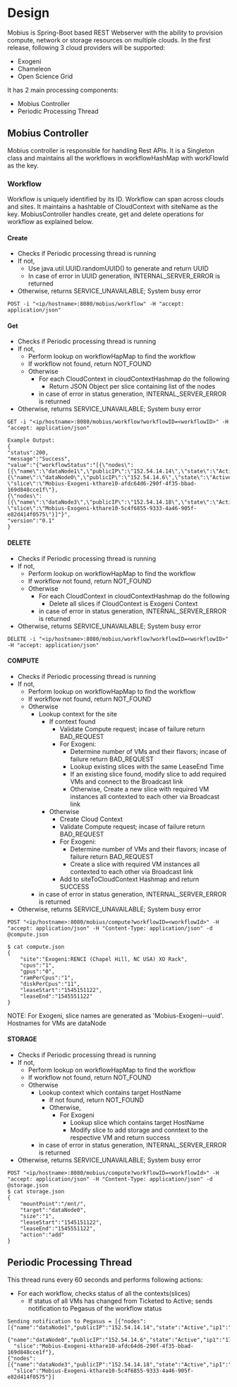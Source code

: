 # Design

Mobius is Spring-Boot based REST Webserver with the ability to provision compute, network or storage resources on multiple clouds. In the first release, following 3 cloud providers will be supported:
- Exogeni
- Chameleon
- Open Science Grid

It has 2 main processing components:
- Mobius Controller
- Periodic Processing Thread

## Mobius Controller
Mobius controller is responsible for handling Rest APIs. It is a Singleton class and maintains all the workflows in workflowHashMap with workFlowId as the key.
### Workflow
Workflow is uniquely identified by its ID. Workflow can span across clouds and sites. It maintains a hashtable of CloudContext with siteName as the key. MobiusController handles create, get and delete operations for workflow as explained below. 
#### Create
- Checks if Periodic processing thread is running
- If not, 
  - Use java.util.UUID.randomUUID() to generate and return UUID
  - In case of error in UUID generation, INTERNAL_SERVER_ERROR is returned
- Otherwise, returns SERVICE_UNAVAILABLE; System busy error
```
POST -i "<ip/hostname>:8080/mobius/workflow" -H "accept: application/json"
```
#### Get
- Checks if Periodic processing thread is running
- If not,
  - Perform lookup on workflowHapMap to find the workflow 
  - If workflow not found, return NOT_FOUND
  - Otherwise 
    - For each CloudContext in cloudContextHashmap do the following
      - Return JSON Object per slice containing list of the nodes
    - in case of error in status generation, INTERNAL_SERVER_ERROR is returned
- Otherwise, returns SERVICE_UNAVAILABLE; System busy error
```
GET -i "<ip/hostname>:8080/mobius/workflow?workflowID=<workflowID>" -H "accept: application/json"

Example Output:
{
"status":200,
"message":"Success",
"value":"{"workflowStatus":"[{\"nodes\":[{\"name\":\"dataNode1\",\"publicIP\":\"152.54.14.14\",\"state\":\"Active\",\"ip1\":\"172.16.0.2\"},
{\"name\":\"dataNode0\",\"publicIP\":\"152.54.14.6\",\"state\":\"Active\",\"ip1\":\"172.16.0.1\"}],
\"slice\":\"Mobius-Exogeni-kthare10-afdc64d6-290f-4f35-bbad-169d848cce1f\"},
{\"nodes\":[{\"name\":\"dataNode3\",\"publicIP\":\"152.54.14.18\",\"state\":\"Active\",\"ip1\":\"172.16.0.1\"}],
\"slice\":\"Mobius-Exogeni-kthare10-5c4f6855-9333-4a46-905f-e82d414f0575\"}]"}",
"version":"0.1"
}
```
#### DELETE
- Checks if Periodic processing thread is running
- If not, 
  - Perform lookup on workflowHapMap to find the workflow 
  - If workflow not found, return NOT_FOUND
  - Otherwise
    - For each CloudContext in cloudContextHashmap do the following
      - Delete all slices if CloudContext is Exogeni Context
    - in case of error in status generation, INTERNAL_SERVER_ERROR is returned
- Otherwise, returns SERVICE_UNAVAILABLE; System busy error
```
DELETE -i "<ip/hostname>:8080/mobius/workflow?workflowID=<workflowID>" -H "accept: application/json"
```
#### COMPUTE
- Checks if Periodic processing thread is running
- If not, 
  - Perform lookup on workflowHapMap to find the workflow 
  - If workflow not found, return NOT_FOUND
  - Otherwise
    - Lookup context for the site
      - If context found
        - Validate Compute request; incase of failure return BAD_REQUEST
        - For Exogeni:
          - Determine number of VMs and their flavors; incase of failure return BAD_REQUEST
          - Lookup existing slices with the same LeaseEnd Time
          - If an existing slice found, modify slice to add required VMs and connect to the Broadcast link
          - Otherwise, Create a new slice with required VM instances all contexted to each other via Broadcast link 
      - Otherwise
        - Create Cloud Context
        - Validate Compute request; incase of failure return BAD_REQUEST
        - For Exogeni:
          - Determine number of VMs and their flavors; incase of failure return BAD_REQUEST
          - Create a slice with required VM instances all contexted to each other via Broadcast link 
        - Add to siteToCloudContext Hashmap and return SUCCESS
    - in case of error in status generation, INTERNAL_SERVER_ERROR is returned
- Otherwise, returns SERVICE_UNAVAILABLE; System busy error
```
POST "<ip/hostname>:8080/mobius/compute?workflowID=<workflowId>" -H "accept: application/json" -H "Content-Type: application/json" -d @compute.json 

$ cat compute.json
{
    "site":"Exogeni:RENCI (Chapel Hill, NC USA) XO Rack",
    "cpus":"1",
    "gpus":"0",
    "ramPerCpus":"1",
    "diskPerCpus":"11",
    "leaseStart":"1545151122",
    "leaseEnd":"1545551122"
}
```
NOTE: For Exogeni, slice names are generated as 'Mobius-Exogeni-<user>-uuid'. Hostnames for VMs are dataNode<Number>
#### STORAGE
- Checks if Periodic processing thread is running
- If not, 
  - Perform lookup on workflowHapMap to find the workflow 
  - If workflow not found, return NOT_FOUND
  - Otherwise
    - Lookup context which contains target HostName
      - If not found, return NOT_FOUND
      - Otherwise, 
        - For Exogeni
          - Lookup slice which contains target HostName
          - Modify slice to add storage and conntext to the respective VM and return success
    - in case of error in status generation, INTERNAL_SERVER_ERROR is returned
- Otherwise, returns SERVICE_UNAVAILABLE; System busy error
```
POST "<ip/hostname>:8080/mobius/compute?workflowID=<workflowId>" -H "accept: application/json" -H "Content-Type: application/json" -d @storage.json 
$ cat storage.json
{
    "mountPoint":"/mnt/",
    "target":"dataNode0",
    "size":"1",
    "leaseStart":"1545151122",
    "leaseEnd":"1545551122",
    "action":"add"
}
```
## Periodic Processing Thread
This thread runs every 60 seconds and performs following actions:
  - For each workflow, checks status of all the contexts(slices)
    - If status of all VMs has changed from Ticketed to Active; sends notification to Pegasus of the workflow status
```
Sending notification to Pegasus = [{"nodes":[{"name":"dataNode1","publicIP":"152.54.14.14","state":"Active","ip1":"172.16.0.2"},
 {"name":"dataNode0","publicIP":"152.54.14.6","state":"Active","ip1":"172.16.0.1"}],
  "slice":"Mobius-Exogeni-kthare10-afdc64d6-290f-4f35-bbad-169d848cce1f"},
{"nodes":[{"name":"dataNode3","publicIP":"152.54.14.18","state":"Active","ip1":"172.16.0.1"}],
  "slice":"Mobius-Exogeni-kthare10-5c4f6855-9333-4a46-905f-e82d414f0575"}]
```
